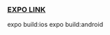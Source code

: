 

### [EXPO LINK](https://exp.host/@freenikita/react-native-photos-note)



expo build:ios
expo build:android
